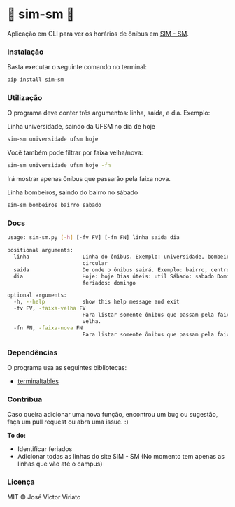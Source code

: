 # 🚌 sim-sm 🚌
Aplicação em CLI para ver os horários de ônibus em [SIM - SM](http://simsm.com.br/horarios/).

### Instalação
Basta executar o seguinte comando no terminal: 
```bash
pip install sim-sm
```

### Utilização
O programa deve conter três argumentos: linha, saída, e dia. Exemplo:

Linha universidade, saindo da UFSM no dia de hoje
```bash
sim-sm universidade ufsm hoje
```


Você também pode filtrar por faixa velha/nova:
```bash
sim-sm universidade ufsm hoje -fn
```
Irá mostrar apenas ônibus que passarão pela faixa nova.


Linha bombeiros, saindo do bairro no sábado
```bash
sim-sm bombeiros bairro sabado
```

### Docs
```bash
usage: sim-sm.py [-h] [-fv FV] [-fn FN] linha saida dia

positional arguments:
  linha                 Linha do ônibus. Exemplo: universidade, bombeiros,
                        circular
  saida                 De onde o ônibus sairá. Exemplo: bairro, centro, ufsm
  dia                   Hoje: hoje Dias úteis: util Sábado: sabado Domingos e
                        feriados: domingo

optional arguments:
  -h, --help            show this help message and exit
  -fv FV, -faixa-velha FV
                        Para listar somente ônibus que passam pela faixa
                        velha.
  -fn FN, -faixa-nova FN
                        Para listar somente ônibus que passam pela faixa nova.
```

### Dependências
O programa usa as seguintes bibliotecas:
* [terminaltables](https://github.com/Robpol86/terminaltables)

### Contribua
Caso queira adicionar uma nova função, encontrou um bug ou sugestão, faça um pull request ou abra uma issue. :)

**To do:**
* Identificar feriados
* Adicionar todas as linhas do site SIM - SM (No momento tem apenas as linhas que vão até o campus)

### Licença
MIT © José Victor Viriato
